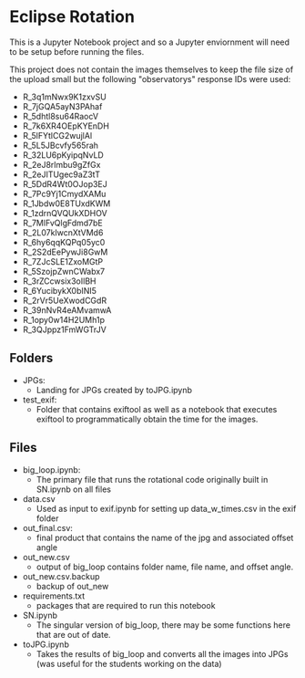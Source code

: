# Eclipse Rotation

This is a Jupyter Notebook project and so a Jupyter enviornment will need to be setup before running the files.

This project does not contain the images themselves to keep the file size of the upload small but the following "observatorys" response IDs were used:

- R_3q1mNwx9K1zxvSU
- R_7jGQA5ayN3PAhaf
- R_5dhtl8su64RaocV
- R_7k6XR4OEpKYEnDH
- R_5lFYtlCG2wujlAl
- R_5L5JBcvfy565rah
- R_32LU6pKyipqNvLD
- R_2eJ8rlmbu9gZfGx
- R_2eJITUgec9aZ3tT
- R_5DdR4Wt0OJop3EJ
- R_7Pc9Yj1CmydXAMu
- R_1Jbdw0E8TUxdKWM
- R_1zdrnQVQUkXDHOV
- R_7MlFvQlgFdmd7bE
- R_2L07kIwcnXtVMd6
- R_6hy6qqKQPq05yc0
- R_2S2dEePywJi8GwM
- R_7ZJcSLE1ZxoMGtP
- R_5SzojpZwnCWabx7
- R_3rZCcwsix3oIlBH
- R_6YucibykX0bINI5
- R_2rVr5UeXwodCGdR
- R_39nNvR4eAMvamwA
- R_1opy0w14H2UMh1p
- R_3QJppz1FmWGTrJV

## Folders
- JPGs:
    - Landing for JPGs created by toJPG.ipynb
- test_exif: 
    - Folder that contains exiftool as well as a notebook that executes exiftool to programmatically obtain the time for the images.

## Files
- big_loop.ipynb: 
    - The primary file that runs the rotational code originally built in SN.ipynb on all files
- data.csv
    - Used as input to exif.ipynb for setting up data_w_times.csv in the exif folder
- out_final.csv:
    - final product that contains the name of the jpg and associated offset angle
- out_new.csv
    - output of big_loop contains folder name, file name, and offset angle.
- out_new.csv.backup
    - backup of out_new
- requirements.txt
    - packages that are required to run this notebook
- SN.ipynb
    - The singular version of big_loop, there may be some functions here that are out of date.
- toJPG.ipynb
    - Takes the results of big_loop and converts all the images into JPGs (was useful for the students working on the data)